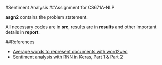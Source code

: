 #Sentiment Analysis
##Assignment for CS671A-NLP

**asgn2** contains the problem statement.

All necessary codes are in **src**, results are in **results** and other important details in **report**.

##References

* [Average words to represent documents with word2vec](https://github.com/sdimi/average-word2vec)
* [Sentiment analysis with RNN in Keras, Part 1 & Part 2](http://www.volodenkov.com/post/keras-lstm-sentiment-p1/)

